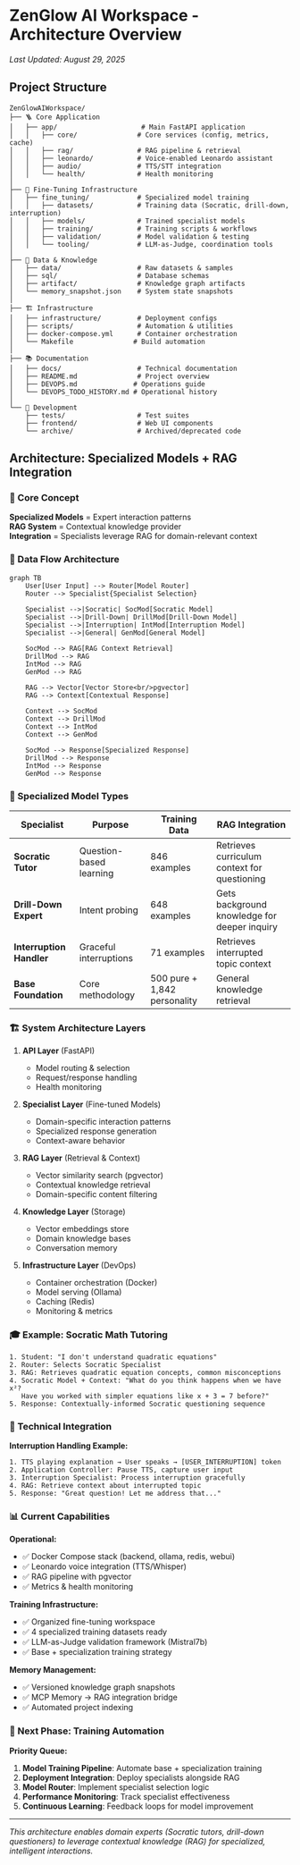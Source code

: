 # ZenGlow AI Workspace - Architecture Overview

_Last Updated: August 29, 2025_

## Project Structure

```
ZenGlowAIWorkspace/
├── 🪜 Core Application
│   ├── app/                     # Main FastAPI application
│   │   ├── core/               # Core services (config, metrics, cache)
│   │   ├── rag/                # RAG pipeline & retrieval
│   │   ├── leonardo/           # Voice-enabled Leonardo assistant
│   │   ├── audio/              # TTS/STT integration
│   │   └── health/             # Health monitoring
│
├── 🧠 Fine-Tuning Infrastructure
│   ├── fine_tuning/            # Specialized model training
│   │   ├── datasets/           # Training data (Socratic, drill-down, interruption)
│   │   ├── models/             # Trained specialist models
│   │   ├── training/           # Training scripts & workflows
│   │   ├── validation/         # Model validation & testing
│   │   └── tooling/            # LLM-as-Judge, coordination tools
│
├── 📄 Data & Knowledge
│   ├── data/                   # Raw datasets & samples
│   ├── sql/                    # Database schemas
│   ├── artifact/               # Knowledge graph artifacts
│   └── memory_snapshot.json    # System state snapshots
│
├── 🏗️ Infrastructure
│   ├── infrastructure/         # Deployment configs
│   ├── scripts/                # Automation & utilities
│   ├── docker-compose.yml      # Container orchestration
│   └── Makefile               # Build automation
│
├── 📚 Documentation
│   ├── docs/                   # Technical documentation
│   ├── README.md               # Project overview
│   ├── DEVOPS.md              # Operations guide
│   └── DEVOPS_TODO_HISTORY.md # Operational history
│
└── 🧪 Development
    ├── tests/                  # Test suites
    ├── frontend/               # Web UI components
    └── archive/                # Archived/deprecated code
```

## Architecture: Specialized Models + RAG Integration

### 🎯 Core Concept

**Specialized Models** = Expert interaction patterns  
**RAG System** = Contextual knowledge provider  
**Integration** = Specialists leverage RAG for domain-relevant context

### 🔄 Data Flow Architecture

```mermaid
graph TB
    User[User Input] --> Router[Model Router]
    Router --> Specialist{Specialist Selection}

    Specialist -->|Socratic| SocMod[Socratic Model]
    Specialist -->|Drill-Down| DrillMod[Drill-Down Model]
    Specialist -->|Interruption| IntMod[Interruption Model]
    Specialist -->|General| GenMod[General Model]

    SocMod --> RAG[RAG Context Retrieval]
    DrillMod --> RAG
    IntMod --> RAG
    GenMod --> RAG

    RAG --> Vector[Vector Store<br/>pgvector]
    RAG --> Context[Contextual Response]

    Context --> SocMod
    Context --> DrillMod
    Context --> IntMod
    Context --> GenMod

    SocMod --> Response[Specialized Response]
    DrillMod --> Response
    IntMod --> Response
    GenMod --> Response
```

### 🧠 Specialized Model Types

| Specialist               | Purpose                 | Training Data                | RAG Integration                              |
| ------------------------ | ----------------------- | ---------------------------- | -------------------------------------------- |
| **Socratic Tutor**       | Question-based learning | 846 examples                 | Retrieves curriculum context for questioning |
| **Drill-Down Expert**    | Intent probing          | 648 examples                 | Gets background knowledge for deeper inquiry |
| **Interruption Handler** | Graceful interruptions  | 71 examples                  | Retrieves interrupted topic context          |
| **Base Foundation**      | Core methodology        | 500 pure + 1,842 personality | General knowledge retrieval                  |

### 🏗️ System Architecture Layers

1. **API Layer** (FastAPI)
   - Model routing & selection
   - Request/response handling
   - Health monitoring

2. **Specialist Layer** (Fine-tuned Models)
   - Domain-specific interaction patterns
   - Specialized response generation
   - Context-aware behavior

3. **RAG Layer** (Retrieval & Context)
   - Vector similarity search (pgvector)
   - Contextual knowledge retrieval
   - Domain-specific content filtering

4. **Knowledge Layer** (Storage)
   - Vector embeddings store
   - Domain knowledge bases
   - Conversation memory

5. **Infrastructure Layer** (DevOps)
   - Container orchestration (Docker)
   - Model serving (Ollama)
   - Caching (Redis)
   - Monitoring & metrics

### 🎓 Example: Socratic Math Tutoring

```
1. Student: "I don't understand quadratic equations"
2. Router: Selects Socratic Specialist
3. RAG: Retrieves quadratic equation concepts, common misconceptions
4. Socratic Model + Context: "What do you think happens when we have x²?
   Have you worked with simpler equations like x + 3 = 7 before?"
5. Response: Contextually-informed Socratic questioning sequence
```

### 🔧 Technical Integration

**Interruption Handling Example:**

```
1. TTS playing explanation → User speaks → [USER_INTERRUPTION] token
2. Application Controller: Pause TTS, capture user input
3. Interruption Specialist: Process interruption gracefully
4. RAG: Retrieve context about interrupted topic
5. Response: "Great question! Let me address that..."
```

### 📊 Current Capabilities

**Operational:**

- ✅ Docker Compose stack (backend, ollama, redis, webui)
- ✅ Leonardo voice integration (TTS/Whisper)
- ✅ RAG pipeline with pgvector
- ✅ Metrics & health monitoring

**Training Infrastructure:**

- ✅ Organized fine-tuning workspace
- ✅ 4 specialized training datasets ready
- ✅ LLM-as-Judge validation framework (Mistral7b)
- ✅ Base + specialization training strategy

**Memory Management:**

- ✅ Versioned knowledge graph snapshots
- ✅ MCP Memory → RAG integration bridge
- ✅ Automated project indexing

### 🚀 Next Phase: Training Automation

**Priority Queue:**

1. **Model Training Pipeline**: Automate base + specialization training
2. **Deployment Integration**: Deploy specialists alongside RAG
3. **Model Router**: Implement specialist selection logic
4. **Performance Monitoring**: Track specialist effectiveness
5. **Continuous Learning**: Feedback loops for model improvement

---

_This architecture enables domain experts (Socratic tutors, drill-down questioners) to leverage contextual knowledge (RAG) for specialized, intelligent interactions._
